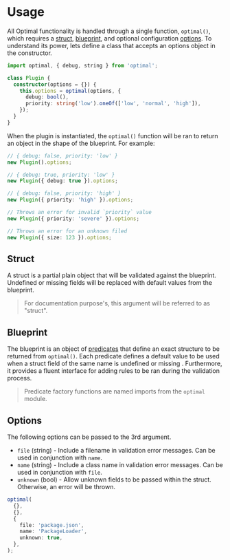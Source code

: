 # Usage

All Optimal functionality is handled through a single function, `optimal()`, which requires a
[struct](#struct), [blueprint](#blueprint), and optional configuration [options](#options). To
understand its power, lets define a class that accepts an options object in the constructor.

```ts
import optimal, { debug, string } from 'optimal';

class Plugin {
  constructor(options = {}) {
    this.options = optimal(options, {
      debug: bool(),
      priority: string('low').oneOf(['low', 'normal', 'high']),
    });
  }
}
```

When the plugin is instantiated, the `optimal()` function will be ran to return an object in the
shape of the blueprint. For example:

```ts
// { debug: false, priority: 'low' }
new Plugin().options;

// { debug: true, priority: 'low' }
new Plugin({ debug: true }).options;

// { debug: false, priority: 'high' }
new Plugin({ priority: 'high' }).options;

// Throws an error for invalid `priority` value
new Plugin({ priority: 'severe' }).options;

// Throws an error for an unknown filed
new Plugin({ size: 123 }).options;
```

## Struct

A struct is a partial plain object that will be validated against the blueprint. Undefined or
missing fields will be replaced with default values from the blueprint.

> For documentation purpose's, this argument will be referred to as "struct".

## Blueprint

The blueprint is an object of [predicates](./predicates.md) that define an exact structure to be
returned from `optimal()`. Each predicate defines a default value to be used when a struct field of
the same name is undefined or missing . Furthermore, it provides a fluent interface for adding rules
to be ran during the validation process.

> Predicate factory functions are named imports from the `optimal` module.

## Options

The following options can be passed to the 3rd argument.

- `file` (string) - Include a filename in validation error messages. Can be used in conjunction with
  `name`.
- `name` (string) - Include a class name in validation error messages. Can be used in conjunction
  with `file`.
- `unknown` (bool) - Allow unknown fields to be passed within the struct. Otherwise, an error will
  be thrown.

```ts
optimal(
  {},
  {},
  {
    file: 'package.json',
    name: 'PackageLoader',
    unknown: true,
  },
);
```
